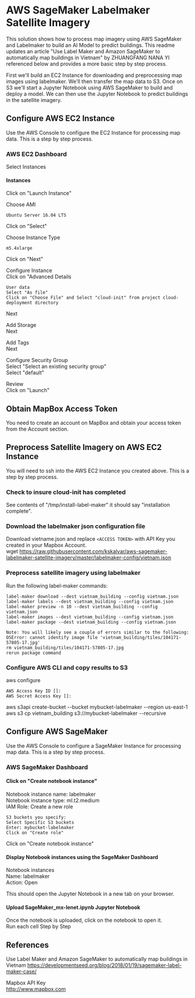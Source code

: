 AWS SageMaker Labelmaker Satellite Imagery  
===========================================

This solution shows how to process map imagery using AWS SageMaker and Labelmaker to build an AI Model to predict buildings. This readme updates an article "Use Label Maker and Amazon SageMaker to automatically map buildings in Vietnam" by ZHUANGFANG NANA YI referenced below and provides a more basic step by step process.

First we'll build an EC2 Instance for downloading and preprocessing map images using labelmaker.  We'll then transfer the map data to S3.  Once on S3 we'll start a Jupyter Notebook using AWS SageMaker to build and deploy a model.  We can then use the Jupyter Notebook to predict buildings in the satellite imagery.

## Configure AWS EC2 Instance

Use the AWS Console to configure the EC2 Instance for processing map data.  This is a step by step process.

### AWS EC2 Dashboard
Select Instances

#### Instances
Click on "Launch Instance"

Choose AMI
```
Ubuntu Server 16.04 LTS
```  
Click on "Select"

Choose Instance Type
```
m5.4xlarge
```
Click on "Next"

Configure Instance  
Click on "Advanced Details
```
User data
Select "As file"
Click on "Choose File" and Select "cloud-init" from project cloud-deployment directory 
```  
Next

Add Storage  
Next

Add Tags  
Next

Configure Security Group  
Select "Select an existing security group"  
Select "default"

Review  
Click on "Launch"

## Obtain MapBox Access Token

You need to create an account on MapBox and obtain your access token from the Account section.

## Preprocess Satellite Imagery on AWS EC2 Instance

You will need to ssh into the AWS EC2 Instance you created above.  This is a step by step process.

### Check to insure cloud-init has completed

See contents of "/tmp/install-label-maker" it should say "installation complete".

### Download the labelmaker json configuration file

Download vietname.json and replace ```<ACCESS TOKEN>``` with API Key you created in your Mapbox Account.  
wget https://raw.githubusercontent.com/kskalvar/aws-sagemaker-labelmaker-satellite-imagery/master/labelmaker-config/vietnam.json  

### Preprocess satellite imagery using labelmaker

Run the following label-maker commands:
```
label-maker download --dest vietnam_building --config vietnam.json
label-maker labels --dest vietnam_building --config vietnam.json
label-maker preview -n 10 --dest vietnam_building --config vietnam.json
label-maker images --dest vietnam_building --config vietnam.json
label-maker package --dest vietnam_building --config vietnam.json

Note: You will likely see a couple of errors similar to the following:
OSError: cannot identify image file 'vietnam_building/tiles/104171-57805-17.jpg'
rm vietnam_building/tiles/104171-57805-17.jpg 
rerun package command
```

### Configure AWS CLI and copy results to S3
aws configure
```
AWS Access Key ID []:
AWS Secret Access Key []:
```
aws s3api create-bucket --bucket mybucket-labelmaker --region us-east-1  
aws s3 cp vietnam_building  s3://mybucket-labelmaker --recursive

## Configure AWS SageMaker
Use the AWS Console to configure a SageMaker Instance for processing map data.  This is a step by step process.

### AWS SageMaker Dashboard
#### Click on "Create notebook instance"
Notebook instance name: labelmaker  
Notebook instance type: ml.t2.medium  
IAM Role: Create a new role  
```
S3 buckets you specify:
Select Specific S3 buckets
Enter: mybucket-labelmaker
Click on "Create role"
```
Click on "Create notebook instance"

#### Display Notebook instances using the SageMaker Dashboard
Notebook instances  
Name: labelmaker  
Action: Open  

This should open the Jupyter Notebook in a new tab on your browser.

#### Upload SageMaker_mx-lenet.ipynb Jupyter Notebook
Once the notebook is uploaded, click on the notebook to open it.  
Run each cell Step by Step


## References
Use Label Maker and Amazon SageMaker to automatically map buildings in Vietnam
https://developmentseed.org/blog/2018/01/19/sagemaker-label-maker-case/

Mapbox API Key  
http://www.mapbox.com
